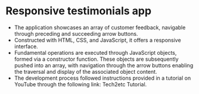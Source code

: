 # Responsive testimonials app
- The application showcases an array of customer feedback, navigable through preceding and succeeding arrow buttons.
- Constructed with HTML, CSS, and JavaScript, it offers a responsive interface.
- Fundamental operations are executed through JavaScript objects, formed via a constructor function. These objects are subsequently pushed into an array, with navigation through the arrow buttons enabling the traversal and display of the associated object content.
- The development process followed instructions provided in a tutorial on YouTube through the following link: Tech2etc Tutorial.
